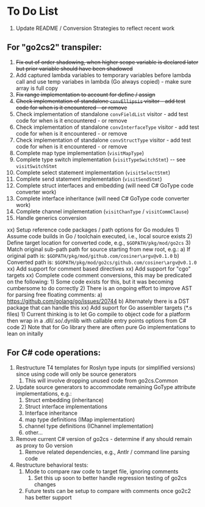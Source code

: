 # To Do List

01) Update README / Conversion Strategies to reflect recent work

## For "go2cs2" transpiler:

01) ~~Fix out of order shadowing, when higher scope variable is declared later but prior variable should have been shadowed~~
02) Add captured lambda variables to temporary variables before lambda call and use temp variabes in lambda (Go always copied) - make sure array is full copy
03) ~~Fix range implementation to account for define / assign~~
04) ~~Check implementation of standalone `convEllipsis` visitor - add test code for when is it encountered - or remove~~
05) Check implementation of standalone `convFieldList` visitor - add test code for when is it encountered - or remove
06) Check implementation of standalone `convInterfaceType` visitor - add test code for when is it encountered - or remove
07) Check implementation of standalone `convStructType` visitor - add test code for when is it encountered - or remove
08) Complete map type implementation (`visitMapType`)
09) Complete type switch implementation (`visitTypeSwitchStmt`) -- see `visitSwitchStmt`
10) Complete select statement implementation (`visitSelectStmt`)
11) Complete send statement implementation (`visitSendStmt`)
12) Complete struct interfaces and embedding (will need C# GoType code converter work)
13) Complete interface inheritance (will need C# GoType code converter work)
14) Complete channel implementation (`visitChanType` / `visitCommClause`)
15) Handle generics conversion

xx) Setup reference code packages / path options for Go modules
    1) Assume code builds in Go / toolchain executed, i.e., local source exists
    2) Define target location for converted code, e.g., `$GOPATH/pkg/mod/go2cs`
    3) Match original sub-path path for source starting from new root, e.g.:
       a) If original path is: `$GOPATH/pkg/mod/github.com/cosiner\argv@v0.1.0`
       b) Converted path is: `$GOPATH/pkg/mod/go2cs/github.com/cosiner\argv@v0.1.0`
xx) Add support for comment based directives
xx) Add support for "cgo" targets
xx) Complete code comment conversions, this may be predicated on the following:
    1) Some code exists for this, but it was becoming cumbersome to do correctly
    2) There is an ongoing effort to improve AST for parsing free floating comments:
       a) https://github.com/golang/go/issues/20744 
       b) Alternately there is a DST package that can handle this
xx) Add suport for Go assembler targets (*.s files)
    1) Current thinking is to let Go compile to object code for a platform then
       wrap in a .dll/.so/.dynlib with callable entry points options from C# code
    2) Note that for Go library there are often pure Go implementations to lean on initally

## For C# code operations:

01) Restructure T4 templates for Roslyn type inputs (or simplified versions) since using code will only be source generators
    1) This will involve dropping unused code from go2cs.Common
02) Update source generators to accommodate remaining GoType attribute implementations, e.g.:
    1) Struct embedding (inheritance)
    2) Struct interface implementations
    3) Interface inheritance
    4) map type definitions (IMap implementation)
    5) channel type definitions (IChannel implementation)
    6) other...
03) Remove current C# version of go2cs - determine if any should remain as proxy to Go version
    1) Remove related dependencies, e.g., Antlr / command line parsing code
04) Restructure behavioral tests:
    1) Mode to compare raw code to target file, ignoring comments
       1) Set this up soon to better handle regression testing of go2cs changes
    2) Future tests can be setup to compare with comments once go2c2 has better support
